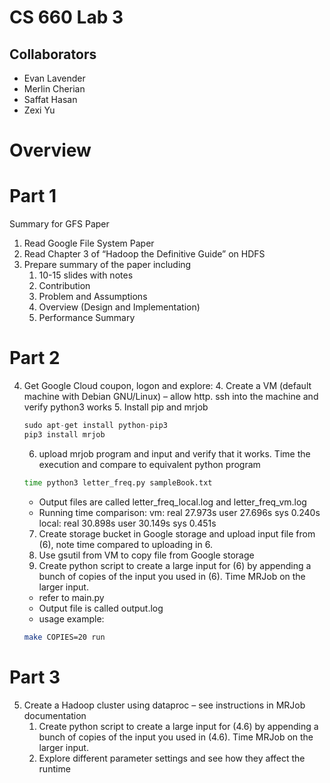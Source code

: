 # CS 660 Lab 3
## Collaborators
- Evan Lavender
- Merlin Cherian
- Saffat Hasan
- Zexi Yu

# Overview


# Part 1
Summary for GFS Paper
1. Read Google File System Paper
2. Read Chapter 3 of “Hadoop the Definitive Guide” on HDFS
3. Prepare summary of the paper including
    1. 10-15 slides with notes
    2. Contribution
    3. Problem and Assumptions
    4. Overview (Design and Implementation)
    5. Performance Summary 

# Part 2
4. Get Google Cloud coupon, logon and explore:
    4. Create a VM (default machine with Debian GNU/Linux) – allow http. ssh into the machine and verify python3 works
    5. Install pip and mrjob
    ```python
    sudo apt-get install python-pip3
    pip3 install mrjob
    ```
    6. upload mrjob program and input and verify that it works. Time the execution and compare to equivalent python program
    ```bash
    time python3 letter_freq.py sampleBook.txt
    ```
     - Output files are called letter_freq_local.log and letter_freq_vm.log
    - Running time comparison:
          vm: real 27.973s	user 27.696s	sys 0.240s
          local: real 30.898s   user 30.149s    sys 0.451s
        
    7. Create storage bucket in Google storage and upload input file from (6), note time compared to uploading in 6.
    8. Use gsutil from VM to copy file from Google storage
    9. Create python script to create a large input for (6) by appending a bunch of copies of the input you used in (6). Time MRJob on the larger input.
	- refer to main.py 
	- Output file is called output.log
	- usage example:
    ```bash
    make COPIES=20 run
    ```
# Part 3
5. Create a Hadoop cluster using dataproc – see instructions in MRJob documentation
    1. Create python script to create a large input for (4.6) by appending a bunch of copies of the input you used in (4.6). Time MRJob on the larger input.
    2. Explore different parameter settings and see how they affect the runtime
	


    
    
   

